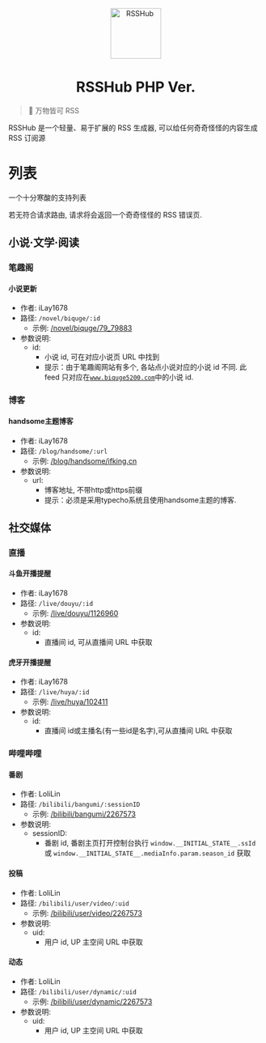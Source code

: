 <p align="center">
<img src="https://i.imgur.com/NZpRScX.png" alt="RSSHub" width="100">
</p>
<h1 align="center">RSSHub PHP Ver.</h1>

> 🍰 万物皆可 RSS

RSSHub 是一个轻量、易于扩展的 RSS 生成器, 可以给任何奇奇怪怪的内容生成 RSS 订阅源

# 列表

一个十分寒酸的支持列表

若无符合请求路由, 请求将会返回一个奇奇怪怪的 RSS 错误页.

## 小说·文学·阅读

### 笔趣阁

#### 小说更新

- 作者: iLay1678
- 路径: `/novel/biquge/:id`
  - 示例: [/novel/biquge/79_79883](https://rss.ifking.cn/novel/biquge/79_79883)
- 参数说明:
  - id:
    - 小说 id, 可在对应小说页 URL 中找到
    - 提示：由于笔趣阁网站有多个, 各站点小说对应的小说 id 不同. 此 feed 只对应在[`www.biquge5200.com`](https://www.biquge5200.com/)中的小说 id.

### 博客

#### handsome主题博客

- 作者: iLay1678
- 路径: `/blog/handsome/:url`
  - 示例: [/blog/handsome/ifking.cn](https://rss.ifking.cn/blog/handsome/ifking.cn)
- 参数说明:
  - url:
    - 博客地址, 不带http或https前缀
    - 提示：必须是采用typecho系统且使用handsome主题的博客.

## 社交媒体

### 直播

#### 斗鱼开播提醒

- 作者: iLay1678
- 路径: `/live/douyu/:id`
  - 示例: [/live/douyu/1126960](https://rss.ifking.cn/live/douyu/1126960)
- 参数说明:
  - id:
    - 直播间 id, 可从直播间 URL 中获取

#### 虎牙开播提醒

- 作者: iLay1678
- 路径: `/live/huya/:id`
  - 示例: [/live/huya/102411](https://rss.ifking.cn/live/huya/102411)
- 参数说明:
  - id:
    - 直播间 id或主播名(有一些id是名字),可从直播间 URL 中获取

### 哔哩哔哩

#### 番剧

- 作者: LoliLin
- 路径: `/bilibili/bangumi/:sessionID`
  - 示例: [/bilibili/bangumi/2267573](https://rss.ifking.cn/bilibili/bangumi/2267573)
- 参数说明:
  - sessionID:
    - 番剧 id, 番剧主页打开控制台执行 `window.__INITIAL_STATE__.ssId` 或 `window.__INITIAL_STATE__.mediaInfo.param.season_id` 获取

#### 投稿

- 作者: LoliLin
- 路径: `/bilibili/user/video/:uid`
  - 示例: [/bilibili/user/video/2267573](https://rss.ifking.cn/bilibili/user/video/2267573)
- 参数说明:
  - uid:
    - 用户 id, UP 主空间 URL 中获取

#### 动态

- 作者: LoliLin
- 路径: `/bilibili/user/dynamic/:uid`
  - 示例: [/bilibili/user/dynamic/2267573](https://rss.ifking.cn/bilibili/user/dynamic/2267573)
- 参数说明:
  - uid:
    - 用户 id, UP 主空间 URL 中获取
